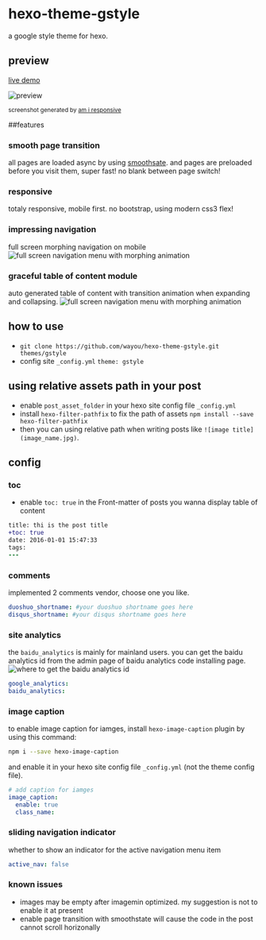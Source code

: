 # hexo-theme-gstyle
a google style theme for hexo.

## preview

[live demo](http://wayou.github.io/hexo-theme-gstyle/public/)

![preview](https://raw.githubusercontent.com/wayou/hexo-theme-gstyle/master/source/img/preview.jpg)

<sub>screenshot generated by [am i responsive](http://ami.responsivedesign.is/?url=http%3A%2F%2Fwayou.github.io%2F)</sub>

##features
### smooth page transition
all pages are loaded async by using [smoothsate](http://smoothstate.com/).
and pages are preloaded before you visit them, super fast!
no blank between page switch!

### responsive
totaly responsive, mobile first.
no bootstrap, using modern css3 flex!

### impressing navigation
full screen morphing navigation on mobile
![full screen navigation menu with morphing animation](https://raw.githubusercontent.com/wayou/hexo-theme-gstyle/master/source/img/nav.gif)

### graceful table of content module
auto generated table of content with transition animation when expanding and collapsing.
![full screen navigation menu with morphing animation](https://raw.githubusercontent.com/wayou/hexo-theme-gstyle/master/source/img/toc.gif)

## how to use
- `git clone https://github.com/wayou/hexo-theme-gstyle.git themes/gstyle`
- config site `_config.yml` `theme: gstyle`

## using relative assets path in your post
- enable `post_asset_folder` in your hexo site config file `_config.yml`
- install `hexo-filter-pathfix` to fix the path of assets `npm install --save hexo-filter-pathfix`
- then you can using relative path when writing posts like `![image title](image_name.jpg)`.

## config

### toc
- enable `toc: true` in the Front-matter of posts you wanna display table of content

```diff
title: thi is the post title
+toc: true
date: 2016-01-01 15:47:33
tags:
---
```

### comments
implemented 2 comments vendor, choose one you like.
``` yml
duoshuo_shortname: #your duoshuo shortname goes here
disqus_shortname: #your disqus shortname goes here
```

### site analytics
the `baidu_analytics` is mainly for mainland users. you can get the baidu analytics id from the admin page of baidu analytics code installing page.
![where to get the baidu analytics id](https://raw.githubusercontent.com/wayou/hexo-theme-gstyle/master/source/img/baidu_analytics.png)
``` yml
google_analytics:  
baidu_analytics:
```

### image caption
to enable image caption for iamges, install `hexo-image-caption` plugin by using this command:
```bash
npm i --save hexo-image-caption
```
and enable it in your hexo site config file `_config.yml` (not the theme config file).
```yml
# add caption for iamges
image_caption:
  enable: true
  class_name:
```

### sliding navigation indicator
whether to show an indicator for the active navigation menu item
```yml
active_nav: false
```

### known issues

- images may be empty after imagemin optimized. my suggestion is not to enable it at present
- enable page transition with smoothstate will cause the code in the post cannot scroll horizonally

